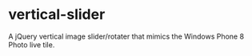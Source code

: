 vertical-slider
===============

A jQuery vertical image slider/rotater that mimics the Windows Phone 8 Photo live tile.
